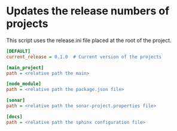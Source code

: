# Updates the release numbers of projects 

This script uses the release.ini file placed at the root of the project.

```ini
[DEFAULT]
current_release = 0.1.0  # Current version of the projects 

[main_project]
path = <relative path the main>

[node_module]
path = <relative path the package.json file>

[sonar]
path = <relative path the sonar-project.properties file>

[docs]
path = <relative path the sphinx configuration file>

```
